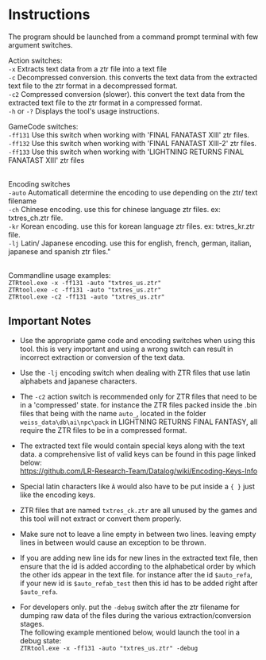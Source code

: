 # Instructions
The program should be launched from a command prompt terminal with few argument switches.

Action switches:
<br>``-x`` Extracts text data from a ztr file into a text file
<br>``-c`` Decompressed conversion. this converts the text data from the extracted text file to the ztr format in a decompressed format.
<br>``-c2`` Compressed conversion (slower). this convert the text data from the extracted text file to the ztr format in a compressed format.
<br>``-h`` or ``-?`` Displays the tool's usage instructions.

GameCode switches:
<br>``-ff131`` Use this switch when working with 'FINAL FANATAST XIII' ztr files.
<br>``-ff132`` Use this switch when working with 'FINAL FANATAST XIII-2' ztr files. 
<br>``-ff133`` Use this switch when working with 'LIGHTNING RETURNS FINAL FANATAST XIII' ztr files 

<br>Encoding switches
<br>``-auto`` Automaticall determine the encoding to use depending on the ztr/ text filename 
<br>``-ch`` Chinese encoding. use this for chinese language ztr files. ex: txtres_ch.ztr file.
<br>``-kr`` Korean encoding. use this for korean language ztr files. ex: txtres_kr.ztr file.
<br>``-lj`` Latin/ Japanese encoding. use this for english, french, german, italian, japanese and spanish ztr files."

<br>Commandline usage examples:
<br>``ZTRtool.exe -x -ff131 -auto "txtres_us.ztr" ``
<br>``ZTRtool.exe -c -ff131 -auto "txtres_us.ztr" ``
<br>``ZTRtool.exe -c2 -ff131 -auto "txtres_us.ztr" ``

## Important Notes
- Use the appropriate game code and encoding switches when using this tool. this is very important and using a wrong switch can result in incorrect extraction or conversion of the text data.
- Use the ``-lj`` encoding switch when dealing with ZTR files that use latin alphabets and japanese characters.
- The ``-c2`` action switch is recommended only for ZTR files that need to be in a 'compressed' state. for instance the ZTR files packed inside the .bin files that being with the name `auto_`, located in the folder ``weiss_data\db\ai\npc\pack`` in LIGHTNING RETURNS FINAL FANTASY, all require the ZTR files to be in a compressed format.
- The extracted text file would contain special keys along with the text data. a comprehensive list of valid keys can be found in this page linked below:
<br>https://github.com/LR-Research-Team/Datalog/wiki/Encoding-Keys-Info

- Special latin characters like ``À`` would also have to be put inside a `{ }` just like the encoding keys.
- ZTR files that are named ``txtres_ck.ztr`` are all unused by the games and this tool will not extract or convert them properly.
- Make sure not to leave a line empty in between two lines. leaving empty lines in between would cause an exception to be thrown.
- If you are adding new line ids for new lines in the extracted text file, then ensure that the id is added according to the alphabetical order by which the other ids appear in the text file. for instance after the id ``$auto_refa``, if your new id is ``$auto_refab_test`` then this id has to be added right after ``$auto_refa``.
- For developers only. put the `-debug` switch after the ztr filename for dumping raw data of the files during the various extraction/conversion stages.
<br>The following example mentioned below, would launch the tool in a debug state:
<br>``ZTRtool.exe -x -ff131 -auto "txtres_us.ztr" -debug``
